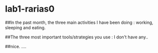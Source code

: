 # lab1-rarias0


##In the past month, the three main activities I have been doing :
working, sleeping and eating.

##The three most important tools/strategies you use :
I don't have any..

##nice.
....
